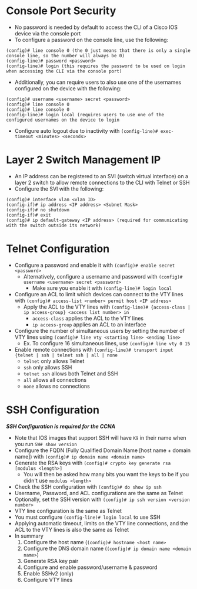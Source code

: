# Console Port Security
- No password is needed by default to access the CLI of a Cisco IOS device via the console port
- To configure a password on the console line, use the following:
```
(config)# line console 0 (the 0 just means that there is only a single console line, so the number will always be 0)
(config-line)# password <password>
(config-line)# login (this requires the password to be used on login when accessing the CLI via the console port)
```
- Additionally, you can require users to also use one of the usernames configured on the device with the following:
```
(config)# username <username> secret <password>
(config)# line console 0
(config)# line console 0
(config-line)# login local (requires users to use one of the configured usernames on the device to login
```
- Configure auto logout due to inactivity with `(config-line)# exec-timeout <minutes> <seconds>`
# Layer 2 Switch Management IP
- An IP address can be registered to an SVI (switch virtual interface) on a layer 2 switch to allow remote connections to the CLI with Telnet or SSH
- Configure the SVI with the following:
```
(config)# interface vlan <vlan ID>
(config-if)# ip address <IP address> <Subnet Mask>
(config-if)# no shutdown
(config-if)# exit
(config)# ip default-gateway <IP address> (required for communicating with the switch outside its network)
```
# Telnet Configuration
- Configure a password and enable it with `(config)# enable secret <password>`
	- Alternatively, configure a username and password with `(config)# username <username> secret <password>`
		- Make sure you enable it with `(config-line)# login local`
- Configure an ACL to limit which devices can connect to the VTY lines with `(config)# access-list <number> permit host <IP address>`
	- Apply the ACL to the VTY lines with `(config-line)# {access-class | ip access-group} <access list number> in`
		- `access-class` applies the ACL to the VTY lines
		- `ip access-group` applies an ACL to an interface
- Configure the number of simultaneous users by setting the number of VTY lines using `(config)# line vty <starting line> <ending line>`
	- Ex. To configure 16 simultaneous lines, use `(config)# line vty 0 15`
- Enable remote connections with `(config-line)# transport input {telnet | ssh | telnet ssh | all | none`
	- `telnet` only allows Telnet
	- `ssh` only allows SSH
	- `telnet ssh` allows both Telnet and SSH
	- `all` allows all connections
	- `none` allows no connections
# SSH Configuration
***SSH Configuration is required for the CCNA***
- Note that IOS images that support SSH will have `K9` in their name when you run `SW# show version`
- Configure the FQDN (Fully Qualified Domain Name \[host name + domain name]) with `(config)# ip domain name <domain name>`
- Generate the RSA keys with `(config)# crypto key generate rsa [modulus <length>]`
	- You will then be asked how many bits you want the keys to be if you didn't use `modulus <length>`
- Check the SSH configuration with `(config)# do show ip ssh`
- Username, Password, and ACL configurations are the same as Telnet
- Optionally, set the SSH version with `(config)# ip ssh version <version number>`
- VTY line configuration is the same as Telnet
- You must configure `(config-line)# login local` to use SSH
- Applying automatic timeout, limits on the VTY line connections, and the ACL to the VTY lines is also the same as Telnet
- In summary
	1. Configure the host name (`(config)# hostname <host name>`
	2. Configure the DNS domain name (`(config)# ip domain name <domain name>`)
	3. Generate RSA key pair
	4. Configure and enable password/username & password
	5. Enable SSHv2 (only)
	6. Configure VTY lines